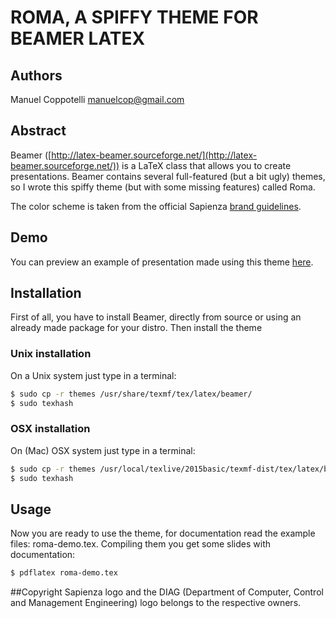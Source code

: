 ROMA, A SPIFFY THEME FOR BEAMER LATEX
=======================================

## Authors
Manuel Coppotelli <manuelcop@gmail.com>

## Abstract
Beamer ([http://latex-beamer.sourceforge.net/](http://latex-beamer.sourceforge.net/)) is a LaTeX class that allows you to create presentations.  Beamer
contains several full-featured (but a bit ugly) themes, so I wrote this spiffy
theme (but with some missing features) called Roma.

The color scheme is taken from the official Sapienza [brand guidelines](http://www.uniroma1.it/sites/default/files/ElementiBase_Brand%20acrhitecture.pdf).


## Demo
You can preview an example of presentation made using this theme [here](https://github.com/manuelcoppotelli/beamer-roma-theme/blob/master/examples/roma-demo.pdf).

## Installation
First of all, you have to install Beamer, directly from source or
using an already made package for your distro.  Then install the
theme

### Unix installation
On a Unix system just type in a terminal:

```bash
$ sudo cp -r themes /usr/share/texmf/tex/latex/beamer/
$ sudo texhash
```

### OSX installation
On (Mac) OSX system just type in a terminal:

```bash
$ sudo cp -r themes /usr/local/texlive/2015basic/texmf-dist/tex/latex/beamer/
$ sudo texhash
```

## Usage
Now you are ready to use the theme, for documentation read the example
files: roma-demo.tex.
Compiling them you get some slides with documentation:

```bash
$ pdflatex roma-demo.tex
```

##Copyright
Sapienza logo and the DIAG (Department of Computer, Control and Management Engineering)
logo belongs to the respective owners.
